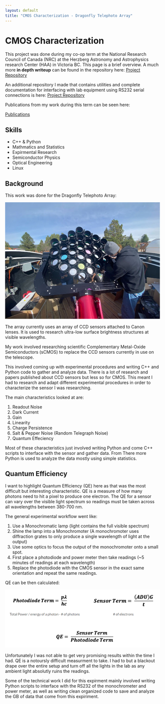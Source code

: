```yaml
---
layout: default
title: "CMOS Characterization - Dragonfly Telephoto Array"
---
```


<script>
MathJax = {
  tex: {
    inlineMath: [['$', '$'], ['\\(', '\\)']],
    displayMath: [['$$', '$$'], ['\\[', '\\]']]
  }
};
</script>
<script src="https://cdn.jsdelivr.net/npm/mathjax@3/es5/tex-mml-chtml.js"></script>


# CMOS Characterization

This project was done during my co-op term at the National Research Council of Canada (NRC) at the Herzberg Astronomy and Astrophysics research Center (HAA) in Victoria BC. This page is a brief overview. A much more **in depth writeup** can be found in the repository here: [Project Repository](https://github.com/aidanmacnichol/CMOS_Characterization)

An additional repository I made that contains utilities and complete documentation for interfacing with lab equipment using RS232 serial connections is here: [Project Repository](https://github.com/aidanmacnichol/serial_automation)

Publications from my work during this term can be seen here: 

[Publications](https://www.researchgate.net/scientific-contributions/Aidan-MacNichol-2285136742)

## Skills
- C++ & Python
- Mathmatics and Statistics
- Expirmental Research 
- Semiconductor Physics
- Optical Engineering
- Linux 

## Background 

This work was done for the Dragonfly Telephoto Array: 

![telescope-me](\assets\images\telescope-me.jpg)

The array currently uses an array of CCD sensors attached to Canon lenses. It is used to research ultra-low surface brightness structures at visible wavelengths. 

My work involved researching scientific Complementary Metal-Oxide Semiconductors (sCMOS) to replace the CCD sensors currently in use on the telescope. 

This involved coming up with experimental procedures and writing C++ and Python code to gather and analyze data. There is a lot of research and papers published about CCD sensors but less so for CMOS. This meant I had to research and adapt different experimental procedures in order to characterize the sensor I was researching. 

 The main characteristics looked at are: 

1. Readout Noise
2. Dark Current
3. Gain 
4. Linearity
7. Charge Persistence
8. Salt & Pepper Noise (Random Telegraph Noise)
9. Quantum Effeciency 

Most of these characteristics just involved writing Python and come C++ scripts to interface with the sensor and gather data. From There more Python is used to analyze the data mostly using simple statistics. 

## Quantum Efficiency 

I want to highlight Quantum Efficiency (QE) here as that was the most difficult but interesting characteristic. QE is a measure of how many photons need to hit a pixel to produce one electron. The QE for a sensor can vary over the visible light spectrum so readings must be taken across all wavelengths between 380-700 nm. 

The general experimental workflow went like: 

1. Use a Monochromatic lamp (light contains the full visible spectrum) 
2. Shine the lamp into a Monochromoter (A monochromoter uses diffraction grates to only produce a single wavelength of light at the output)
3. Use some optics to focus the output of the monochromoter onto a small spot. 
4. First place a photodiode and power meter then take readings (~5 minutes of readings at each wavelength)
5. Replace the photodiode with the CMOS sensor in the exact same orientation and repeat the same readings. 

QE can be then calculated: 

![qeMath](\assets\images\QEMath.png)

Unfortunately I was not able to get very promising results within the time I had. QE is a notoursly difficult measurment to take. I had to but a blackout drape over the entire setup and turn off all the lights in the lab as any ambient light absolutly ruins the readings. 

Some of the technical work I did for this expirment mainly involved writing Python scripts to interface with the RS232 of the monochrometer and power meter, as well as writing clean organized code to save and analyze the GB of data that come from this expiriment. 